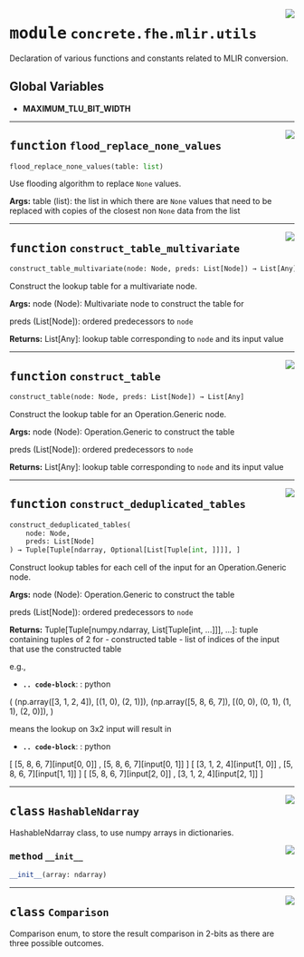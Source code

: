 <!-- markdownlint-disable -->

<a href="../../../compilers/concrete-compiler/compiler/lib/Bindings/Python/concrete/fhe/mlir/utils.py#L0"><img align="right" style="float:right;" src="https://img.shields.io/badge/-source-cccccc?style=flat-square"></a>

# <kbd>module</kbd> `concrete.fhe.mlir.utils`
Declaration of various functions and constants related to MLIR conversion. 

**Global Variables**
---------------
- **MAXIMUM_TLU_BIT_WIDTH**

---

<a href="../../../compilers/concrete-compiler/compiler/lib/Bindings/Python/concrete/fhe/mlir/utils.py#L48"><img align="right" style="float:right;" src="https://img.shields.io/badge/-source-cccccc?style=flat-square"></a>

## <kbd>function</kbd> `flood_replace_none_values`

```python
flood_replace_none_values(table: list)
```

Use flooding algorithm to replace `None` values. 



**Args:**
  table (list):  the list in which there are `None` values that need to be replaced  with copies of the closest non `None` data from the list 


---

<a href="../../../compilers/concrete-compiler/compiler/lib/Bindings/Python/concrete/fhe/mlir/utils.py#L79"><img align="right" style="float:right;" src="https://img.shields.io/badge/-source-cccccc?style=flat-square"></a>

## <kbd>function</kbd> `construct_table_multivariate`

```python
construct_table_multivariate(node: Node, preds: List[Node]) → List[Any]
```

Construct the lookup table for a multivariate node. 



**Args:**
  node (Node):  Multivariate node to construct the table for 

 preds (List[Node]):  ordered predecessors to `node` 



**Returns:**
  List[Any]:  lookup table corresponding to `node` and its input value 


---

<a href="../../../compilers/concrete-compiler/compiler/lib/Bindings/Python/concrete/fhe/mlir/utils.py#L141"><img align="right" style="float:right;" src="https://img.shields.io/badge/-source-cccccc?style=flat-square"></a>

## <kbd>function</kbd> `construct_table`

```python
construct_table(node: Node, preds: List[Node]) → List[Any]
```

Construct the lookup table for an Operation.Generic node. 



**Args:**
  node (Node):  Operation.Generic to construct the table 

 preds (List[Node]):  ordered predecessors to `node` 



**Returns:**
  List[Any]:  lookup table corresponding to `node` and its input value 


---

<a href="../../../compilers/concrete-compiler/compiler/lib/Bindings/Python/concrete/fhe/mlir/utils.py#L239"><img align="right" style="float:right;" src="https://img.shields.io/badge/-source-cccccc?style=flat-square"></a>

## <kbd>function</kbd> `construct_deduplicated_tables`

```python
construct_deduplicated_tables(
    node: Node,
    preds: List[Node]
) → Tuple[Tuple[ndarray, Optional[List[Tuple[int, ]]]], ]
```

Construct lookup tables for each cell of the input for an Operation.Generic node. 



**Args:**
  node (Node):  Operation.Generic to construct the table 

 preds (List[Node]):  ordered predecessors to `node` 



**Returns:**
  Tuple[Tuple[numpy.ndarray, List[Tuple[int, ...]]], ...]:  tuple containing tuples of 2 for 
            - constructed table 
            - list of indices of the input that use the constructed table 

 e.g., 


 - <b>`.. code-block`</b>: : python 

 (  (np.array([3, 1, 2, 4]), [(1, 0), (2, 1)]),  (np.array([5, 8, 6, 7]), [(0, 0), (0, 1), (1, 1), (2, 0)]),  ) 

means the lookup on 3x2 input will result in 


 - <b>`.. code-block`</b>: : python 

 [ [5, 8, 6, 7][input[0, 0]] , [5, 8, 6, 7][input[0, 1]] ]  [ [3, 1, 2, 4][input[1, 0]] , [5, 8, 6, 7][input[1, 1]] ]  [ [5, 8, 6, 7][input[2, 0]] , [3, 1, 2, 4][input[2, 1]] ] 


---

<a href="../../../compilers/concrete-compiler/compiler/lib/Bindings/Python/concrete/fhe/mlir/utils.py#L31"><img align="right" style="float:right;" src="https://img.shields.io/badge/-source-cccccc?style=flat-square"></a>

## <kbd>class</kbd> `HashableNdarray`
HashableNdarray class, to use numpy arrays in dictionaries. 

<a href="../../../compilers/concrete-compiler/compiler/lib/Bindings/Python/concrete/fhe/mlir/utils.py#L38"><img align="right" style="float:right;" src="https://img.shields.io/badge/-source-cccccc?style=flat-square"></a>

### <kbd>method</kbd> `__init__`

```python
__init__(array: ndarray)
```









---

<a href="../../../compilers/concrete-compiler/compiler/lib/Bindings/Python/concrete/fhe/mlir/utils.py#L333"><img align="right" style="float:right;" src="https://img.shields.io/badge/-source-cccccc?style=flat-square"></a>

## <kbd>class</kbd> `Comparison`
Comparison enum, to store the result comparison in 2-bits as there are three possible outcomes. 





